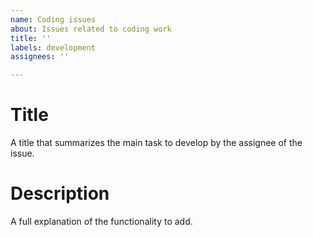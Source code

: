 ```yaml
---
name: Coding issues
about: Issues related to coding work
title: ''
labels: development
assignees: ''

---
```


# Title
A title that summarizes the main task to develop by the assignee of the issue.

# Description
A full explanation of the functionality to add.
